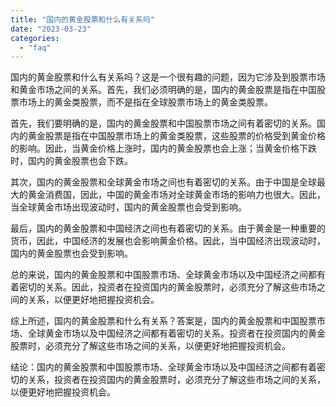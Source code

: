 ```yaml
---
title: "国内的黄金股票和什么有关系吗"
date: "2023-03-23"
categories: 
  - "faq"
---
```


国内的黄金股票和什么有关系吗？这是一个很有趣的问题，因为它涉及到股票市场和黄金市场之间的关系。首先，我们必须明确的是，国内的黄金股票是指在中国股票市场上的黄金类股票，而不是指在全球股票市场上的黄金类股票。

首先，我们要明确的是，国内的黄金股票和中国股票市场之间有着密切的关系。国内的黄金股票是指在中国股票市场上的黄金类股票，这些股票的价格受到黄金价格的影响。因此，当黄金价格上涨时，国内的黄金股票也会上涨；当黄金价格下跌时，国内的黄金股票也会下跌。

其次，国内的黄金股票和全球黄金市场之间也有着密切的关系。由于中国是全球最大的黄金消费国，因此，中国的黄金市场对全球黄金市场的影响力也很大。因此，当全球黄金市场出现波动时，国内的黄金股票也会受到影响。

最后，国内的黄金股票和中国经济之间也有着密切的关系。由于黄金是一种重要的货币，因此，中国经济的发展也会影响黄金价格。因此，当中国经济出现波动时，国内的黄金股票也会受到影响。

总的来说，国内的黄金股票和中国股票市场、全球黄金市场以及中国经济之间都有着密切的关系。因此，投资者在投资国内的黄金股票时，必须充分了解这些市场之间的关系，以便更好地把握投资机会。

综上所述，国内的黄金股票和什么有关系？答案是，国内的黄金股票和中国股票市场、全球黄金市场以及中国经济之间都有着密切的关系。投资者在投资国内的黄金股票时，必须充分了解这些市场之间的关系，以便更好地把握投资机会。

结论：国内的黄金股票和中国股票市场、全球黄金市场以及中国经济之间都有着密切的关系，投资者在投资国内的黄金股票时，必须充分了解这些市场之间的关系，以便更好地把握投资机会。
